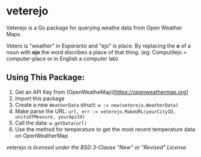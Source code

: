 # veterejo
Veterejo is a Go package for querying weathe data from Open Weather Maps.

Vetero is "weather" in Esperanto and "ejo" is place.
By replacing the **o** of a noun with **ejo** the word discribes a place of that thing.
(eg: Computilejo = computer-place or in English a computer lab)

## Using This Package:
1. Get an API Key from (OpenWeatheMap)[https://openweathermap.org]
2. Import this package
3. Create a new `WeatherData` struct: `w := new(veterejo.WeatherData)`
4. Make parse the URL: `url, err := veterejo.MakeURL(yourCityID, unitsOfMeasure, yourApiId)`
5. Call the data: `w.getData(url)`
6. Use the method for temperature to get the most recent temperature data on OpenWeatherMap

*veterejo is licensed under the BSD 3-Clause "New" or "Revised" License*

